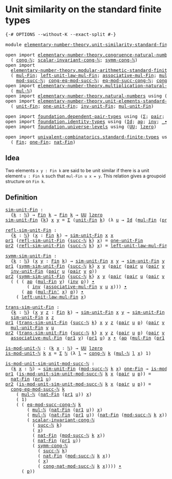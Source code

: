 # Unit similarity on the standard finite types

<pre class="Agda"><a id="57" class="Symbol">{-#</a> <a id="61" class="Keyword">OPTIONS</a> <a id="69" class="Pragma">--without-K</a> <a id="81" class="Pragma">--exact-split</a> <a id="95" class="Symbol">#-}</a>

<a id="100" class="Keyword">module</a> <a id="107" href="elementary-number-theory.unit-similarity-standard-finite-types.html" class="Module">elementary-number-theory.unit-similarity-standard-finite-types</a> <a id="170" class="Keyword">where</a>

<a id="177" class="Keyword">open</a> <a id="182" class="Keyword">import</a> <a id="189" href="elementary-number-theory.congruence-natural-numbers.html" class="Module">elementary-number-theory.congruence-natural-numbers</a> <a id="241" class="Keyword">using</a>
  <a id="249" class="Symbol">(</a> <a id="251" href="elementary-number-theory.congruence-natural-numbers.html#1668" class="Function">cong-ℕ</a><a id="257" class="Symbol">;</a> <a id="259" href="elementary-number-theory.congruence-natural-numbers.html#5390" class="Function">scalar-invariant-cong-ℕ</a><a id="282" class="Symbol">;</a> <a id="284" href="elementary-number-theory.congruence-natural-numbers.html#2920" class="Function">symm-cong-ℕ</a><a id="295" class="Symbol">)</a>
<a id="297" class="Keyword">open</a> <a id="302" class="Keyword">import</a>
  <a id="311" href="elementary-number-theory.modular-arithmetic-standard-finite-types.html" class="Module">elementary-number-theory.modular-arithmetic-standard-finite-types</a> <a id="377" class="Keyword">using</a>
  <a id="385" class="Symbol">(</a> <a id="387" href="elementary-number-theory.modular-arithmetic-standard-finite-types.html#12200" class="Function">mul-Fin</a><a id="394" class="Symbol">;</a> <a id="396" href="elementary-number-theory.modular-arithmetic-standard-finite-types.html#14244" class="Function">left-unit-law-mul-Fin</a><a id="417" class="Symbol">;</a> <a id="419" href="elementary-number-theory.modular-arithmetic-standard-finite-types.html#12796" class="Function">associative-mul-Fin</a><a id="438" class="Symbol">;</a> <a id="440" href="elementary-number-theory.modular-arithmetic-standard-finite-types.html#12315" class="Function">mul-Fin&#39;</a><a id="448" class="Symbol">;</a>
    <a id="454" href="elementary-number-theory.modular-arithmetic-standard-finite-types.html#2873" class="Function">mod-succ-ℕ</a><a id="464" class="Symbol">;</a> <a id="466" href="elementary-number-theory.modular-arithmetic-standard-finite-types.html#4126" class="Function">cong-eq-mod-succ-ℕ</a><a id="484" class="Symbol">;</a> <a id="486" href="elementary-number-theory.modular-arithmetic-standard-finite-types.html#4453" class="Function">eq-mod-succ-cong-ℕ</a><a id="504" class="Symbol">;</a> <a id="506" href="elementary-number-theory.modular-arithmetic-standard-finite-types.html#3580" class="Function">cong-nat-mod-succ-ℕ</a><a id="525" class="Symbol">)</a>
<a id="527" class="Keyword">open</a> <a id="532" class="Keyword">import</a> <a id="539" href="elementary-number-theory.multiplication-natural-numbers.html" class="Module">elementary-number-theory.multiplication-natural-numbers</a> <a id="595" class="Keyword">using</a>
  <a id="603" class="Symbol">(</a> <a id="605" href="elementary-number-theory.multiplication-natural-numbers.html#1176" class="Function">mul-ℕ</a><a id="610" class="Symbol">)</a>
<a id="612" class="Keyword">open</a> <a id="617" class="Keyword">import</a> <a id="624" href="elementary-number-theory.natural-numbers.html" class="Module">elementary-number-theory.natural-numbers</a> <a id="665" class="Keyword">using</a> <a id="671" class="Symbol">(</a><a id="672" href="elementary-number-theory.natural-numbers.html#1444" class="Datatype">ℕ</a><a id="673" class="Symbol">;</a> <a id="675" href="elementary-number-theory.natural-numbers.html#1465" class="InductiveConstructor">zero-ℕ</a><a id="681" class="Symbol">;</a> <a id="683" href="elementary-number-theory.natural-numbers.html#1478" class="InductiveConstructor">succ-ℕ</a><a id="689" class="Symbol">)</a>
<a id="691" class="Keyword">open</a> <a id="696" class="Keyword">import</a> <a id="703" href="elementary-number-theory.unit-elements-standard-finite-types.html" class="Module">elementary-number-theory.unit-elements-standard-finite-types</a> <a id="764" class="Keyword">using</a>
  <a id="772" class="Symbol">(</a> <a id="774" href="elementary-number-theory.unit-elements-standard-finite-types.html#1378" class="Function">unit-Fin</a><a id="782" class="Symbol">;</a> <a id="784" href="elementary-number-theory.unit-elements-standard-finite-types.html#1582" class="Function">one-unit-Fin</a><a id="796" class="Symbol">;</a> <a id="798" href="elementary-number-theory.unit-elements-standard-finite-types.html#3122" class="Function">inv-unit-Fin</a><a id="810" class="Symbol">;</a> <a id="812" href="elementary-number-theory.unit-elements-standard-finite-types.html#2899" class="Function">mul-unit-Fin</a><a id="824" class="Symbol">)</a>

<a id="827" class="Keyword">open</a> <a id="832" class="Keyword">import</a> <a id="839" href="foundation.dependent-pair-types.html" class="Module">foundation.dependent-pair-types</a> <a id="871" class="Keyword">using</a> <a id="877" class="Symbol">(</a><a id="878" href="foundation-core.dependent-pair-types.html#502" class="Record">Σ</a><a id="879" class="Symbol">;</a> <a id="881" href="foundation-core.dependent-pair-types.html#575" class="InductiveConstructor">pair</a><a id="885" class="Symbol">;</a> <a id="887" href="foundation-core.dependent-pair-types.html#592" class="Field">pr1</a><a id="890" class="Symbol">;</a> <a id="892" href="foundation-core.dependent-pair-types.html#604" class="Field">pr2</a><a id="895" class="Symbol">)</a>
<a id="897" class="Keyword">open</a> <a id="902" class="Keyword">import</a> <a id="909" href="foundation.identity-types.html" class="Module">foundation.identity-types</a> <a id="935" class="Keyword">using</a> <a id="941" class="Symbol">(</a><a id="942" href="foundation-core.identity-types.html#641" class="Datatype">Id</a><a id="944" class="Symbol">;</a> <a id="946" href="foundation-core.identity-types.html#2853" class="Function">ap</a><a id="948" class="Symbol">;</a> <a id="950" href="foundation-core.identity-types.html#1552" class="Function">inv</a><a id="953" class="Symbol">;</a> <a id="955" href="foundation-core.identity-types.html#1239" class="Function Operator">_∙_</a><a id="958" class="Symbol">)</a>
<a id="960" class="Keyword">open</a> <a id="965" class="Keyword">import</a> <a id="972" href="foundation.universe-levels.html" class="Module">foundation.universe-levels</a> <a id="999" class="Keyword">using</a> <a id="1005" class="Symbol">(</a><a id="1006" href="foundation-core.universe-levels.html#222" class="Primitive">UU</a><a id="1008" class="Symbol">;</a> <a id="1010" href="Agda.Primitive.html#764" class="Primitive">lzero</a><a id="1015" class="Symbol">)</a>

<a id="1018" class="Keyword">open</a> <a id="1023" class="Keyword">import</a> <a id="1030" href="univalent-combinatorics.standard-finite-types.html" class="Module">univalent-combinatorics.standard-finite-types</a> <a id="1076" class="Keyword">using</a>
  <a id="1084" class="Symbol">(</a> <a id="1086" href="univalent-combinatorics.standard-finite-types.html#2085" class="Function">Fin</a><a id="1089" class="Symbol">;</a> <a id="1091" href="univalent-combinatorics.standard-finite-types.html#8254" class="Function">one-Fin</a><a id="1098" class="Symbol">;</a> <a id="1100" href="univalent-combinatorics.standard-finite-types.html#5606" class="Function">nat-Fin</a><a id="1107" class="Symbol">)</a>
</pre>
## Idea

Two elements `x y : Fin k` are said to be unit similar if there is a unit element `u : Fin k` such that `mul-Fin u x = y`. This relation gives a groupoid structure on `Fin k`.

## Definition

<pre class="Agda"><a id="sim-unit-Fin"></a><a id="1323" href="elementary-number-theory.unit-similarity-standard-finite-types.html#1323" class="Function">sim-unit-Fin</a> <a id="1336" class="Symbol">:</a>
  <a id="1340" class="Symbol">{</a><a id="1341" href="elementary-number-theory.unit-similarity-standard-finite-types.html#1341" class="Bound">k</a> <a id="1343" class="Symbol">:</a> <a id="1345" href="elementary-number-theory.natural-numbers.html#1444" class="Datatype">ℕ</a><a id="1346" class="Symbol">}</a> <a id="1348" class="Symbol">→</a> <a id="1350" href="univalent-combinatorics.standard-finite-types.html#2085" class="Function">Fin</a> <a id="1354" href="elementary-number-theory.unit-similarity-standard-finite-types.html#1341" class="Bound">k</a> <a id="1356" class="Symbol">→</a> <a id="1358" href="univalent-combinatorics.standard-finite-types.html#2085" class="Function">Fin</a> <a id="1362" href="elementary-number-theory.unit-similarity-standard-finite-types.html#1341" class="Bound">k</a> <a id="1364" class="Symbol">→</a> <a id="1366" href="foundation-core.universe-levels.html#222" class="Primitive">UU</a> <a id="1369" href="Agda.Primitive.html#764" class="Primitive">lzero</a>
<a id="1375" href="elementary-number-theory.unit-similarity-standard-finite-types.html#1323" class="Function">sim-unit-Fin</a> <a id="1388" class="Symbol">{</a><a id="1389" href="elementary-number-theory.unit-similarity-standard-finite-types.html#1389" class="Bound">k</a><a id="1390" class="Symbol">}</a> <a id="1392" href="elementary-number-theory.unit-similarity-standard-finite-types.html#1392" class="Bound">x</a> <a id="1394" href="elementary-number-theory.unit-similarity-standard-finite-types.html#1394" class="Bound">y</a> <a id="1396" class="Symbol">=</a> <a id="1398" href="foundation-core.dependent-pair-types.html#502" class="Record">Σ</a> <a id="1400" class="Symbol">(</a><a id="1401" href="elementary-number-theory.unit-elements-standard-finite-types.html#1378" class="Function">unit-Fin</a> <a id="1410" href="elementary-number-theory.unit-similarity-standard-finite-types.html#1389" class="Bound">k</a><a id="1411" class="Symbol">)</a> <a id="1413" class="Symbol">(λ</a> <a id="1416" href="elementary-number-theory.unit-similarity-standard-finite-types.html#1416" class="Bound">u</a> <a id="1418" class="Symbol">→</a> <a id="1420" href="foundation-core.identity-types.html#641" class="Datatype">Id</a> <a id="1423" class="Symbol">(</a><a id="1424" href="elementary-number-theory.modular-arithmetic-standard-finite-types.html#12200" class="Function">mul-Fin</a> <a id="1432" class="Symbol">(</a><a id="1433" href="foundation-core.dependent-pair-types.html#592" class="Field">pr1</a> <a id="1437" href="elementary-number-theory.unit-similarity-standard-finite-types.html#1416" class="Bound">u</a><a id="1438" class="Symbol">)</a> <a id="1440" href="elementary-number-theory.unit-similarity-standard-finite-types.html#1392" class="Bound">x</a><a id="1441" class="Symbol">)</a> <a id="1443" href="elementary-number-theory.unit-similarity-standard-finite-types.html#1394" class="Bound">y</a><a id="1444" class="Symbol">)</a>

<a id="refl-sim-unit-Fin"></a><a id="1447" href="elementary-number-theory.unit-similarity-standard-finite-types.html#1447" class="Function">refl-sim-unit-Fin</a> <a id="1465" class="Symbol">:</a>
  <a id="1469" class="Symbol">{</a><a id="1470" href="elementary-number-theory.unit-similarity-standard-finite-types.html#1470" class="Bound">k</a> <a id="1472" class="Symbol">:</a> <a id="1474" href="elementary-number-theory.natural-numbers.html#1444" class="Datatype">ℕ</a><a id="1475" class="Symbol">}</a> <a id="1477" class="Symbol">(</a><a id="1478" href="elementary-number-theory.unit-similarity-standard-finite-types.html#1478" class="Bound">x</a> <a id="1480" class="Symbol">:</a> <a id="1482" href="univalent-combinatorics.standard-finite-types.html#2085" class="Function">Fin</a> <a id="1486" href="elementary-number-theory.unit-similarity-standard-finite-types.html#1470" class="Bound">k</a><a id="1487" class="Symbol">)</a> <a id="1489" class="Symbol">→</a> <a id="1491" href="elementary-number-theory.unit-similarity-standard-finite-types.html#1323" class="Function">sim-unit-Fin</a> <a id="1504" href="elementary-number-theory.unit-similarity-standard-finite-types.html#1478" class="Bound">x</a> <a id="1506" href="elementary-number-theory.unit-similarity-standard-finite-types.html#1478" class="Bound">x</a>
<a id="1508" href="foundation-core.dependent-pair-types.html#592" class="Field">pr1</a> <a id="1512" class="Symbol">(</a><a id="1513" href="elementary-number-theory.unit-similarity-standard-finite-types.html#1447" class="Function">refl-sim-unit-Fin</a> <a id="1531" class="Symbol">{</a><a id="1532" href="elementary-number-theory.natural-numbers.html#1478" class="InductiveConstructor">succ-ℕ</a> <a id="1539" href="elementary-number-theory.unit-similarity-standard-finite-types.html#1539" class="Bound">k</a><a id="1540" class="Symbol">}</a> <a id="1542" href="elementary-number-theory.unit-similarity-standard-finite-types.html#1542" class="Bound">x</a><a id="1543" class="Symbol">)</a> <a id="1545" class="Symbol">=</a> <a id="1547" href="elementary-number-theory.unit-elements-standard-finite-types.html#1582" class="Function">one-unit-Fin</a>
<a id="1560" href="foundation-core.dependent-pair-types.html#604" class="Field">pr2</a> <a id="1564" class="Symbol">(</a><a id="1565" href="elementary-number-theory.unit-similarity-standard-finite-types.html#1447" class="Function">refl-sim-unit-Fin</a> <a id="1583" class="Symbol">{</a><a id="1584" href="elementary-number-theory.natural-numbers.html#1478" class="InductiveConstructor">succ-ℕ</a> <a id="1591" href="elementary-number-theory.unit-similarity-standard-finite-types.html#1591" class="Bound">k</a><a id="1592" class="Symbol">}</a> <a id="1594" href="elementary-number-theory.unit-similarity-standard-finite-types.html#1594" class="Bound">x</a><a id="1595" class="Symbol">)</a> <a id="1597" class="Symbol">=</a> <a id="1599" href="elementary-number-theory.modular-arithmetic-standard-finite-types.html#14244" class="Function">left-unit-law-mul-Fin</a> <a id="1621" href="elementary-number-theory.unit-similarity-standard-finite-types.html#1594" class="Bound">x</a>

<a id="symm-sim-unit-Fin"></a><a id="1624" href="elementary-number-theory.unit-similarity-standard-finite-types.html#1624" class="Function">symm-sim-unit-Fin</a> <a id="1642" class="Symbol">:</a>
  <a id="1646" class="Symbol">{</a><a id="1647" href="elementary-number-theory.unit-similarity-standard-finite-types.html#1647" class="Bound">k</a> <a id="1649" class="Symbol">:</a> <a id="1651" href="elementary-number-theory.natural-numbers.html#1444" class="Datatype">ℕ</a><a id="1652" class="Symbol">}</a> <a id="1654" class="Symbol">(</a><a id="1655" href="elementary-number-theory.unit-similarity-standard-finite-types.html#1655" class="Bound">x</a> <a id="1657" href="elementary-number-theory.unit-similarity-standard-finite-types.html#1657" class="Bound">y</a> <a id="1659" class="Symbol">:</a> <a id="1661" href="univalent-combinatorics.standard-finite-types.html#2085" class="Function">Fin</a> <a id="1665" href="elementary-number-theory.unit-similarity-standard-finite-types.html#1647" class="Bound">k</a><a id="1666" class="Symbol">)</a> <a id="1668" class="Symbol">→</a> <a id="1670" href="elementary-number-theory.unit-similarity-standard-finite-types.html#1323" class="Function">sim-unit-Fin</a> <a id="1683" href="elementary-number-theory.unit-similarity-standard-finite-types.html#1655" class="Bound">x</a> <a id="1685" href="elementary-number-theory.unit-similarity-standard-finite-types.html#1657" class="Bound">y</a> <a id="1687" class="Symbol">→</a> <a id="1689" href="elementary-number-theory.unit-similarity-standard-finite-types.html#1323" class="Function">sim-unit-Fin</a> <a id="1702" href="elementary-number-theory.unit-similarity-standard-finite-types.html#1657" class="Bound">y</a> <a id="1704" href="elementary-number-theory.unit-similarity-standard-finite-types.html#1655" class="Bound">x</a>
<a id="1706" href="foundation-core.dependent-pair-types.html#592" class="Field">pr1</a> <a id="1710" class="Symbol">(</a><a id="1711" href="elementary-number-theory.unit-similarity-standard-finite-types.html#1624" class="Function">symm-sim-unit-Fin</a> <a id="1729" class="Symbol">{</a><a id="1730" href="elementary-number-theory.natural-numbers.html#1478" class="InductiveConstructor">succ-ℕ</a> <a id="1737" href="elementary-number-theory.unit-similarity-standard-finite-types.html#1737" class="Bound">k</a><a id="1738" class="Symbol">}</a> <a id="1740" href="elementary-number-theory.unit-similarity-standard-finite-types.html#1740" class="Bound">x</a> <a id="1742" href="elementary-number-theory.unit-similarity-standard-finite-types.html#1742" class="Bound">y</a> <a id="1744" class="Symbol">(</a><a id="1745" href="foundation-core.dependent-pair-types.html#575" class="InductiveConstructor">pair</a> <a id="1750" class="Symbol">(</a><a id="1751" href="foundation-core.dependent-pair-types.html#575" class="InductiveConstructor">pair</a> <a id="1756" href="elementary-number-theory.unit-similarity-standard-finite-types.html#1756" class="Bound">u</a> <a id="1758" class="Symbol">(</a><a id="1759" href="foundation-core.dependent-pair-types.html#575" class="InductiveConstructor">pair</a> <a id="1764" href="elementary-number-theory.unit-similarity-standard-finite-types.html#1764" class="Bound">v</a> <a id="1766" href="elementary-number-theory.unit-similarity-standard-finite-types.html#1766" class="Bound">q</a><a id="1767" class="Symbol">))</a> <a id="1770" href="elementary-number-theory.unit-similarity-standard-finite-types.html#1770" class="Bound">p</a><a id="1771" class="Symbol">))</a> <a id="1774" class="Symbol">=</a>
  <a id="1778" href="elementary-number-theory.unit-elements-standard-finite-types.html#3122" class="Function">inv-unit-Fin</a> <a id="1791" class="Symbol">(</a><a id="1792" href="foundation-core.dependent-pair-types.html#575" class="InductiveConstructor">pair</a> <a id="1797" href="elementary-number-theory.unit-similarity-standard-finite-types.html#1756" class="Bound">u</a> <a id="1799" class="Symbol">(</a><a id="1800" href="foundation-core.dependent-pair-types.html#575" class="InductiveConstructor">pair</a> <a id="1805" href="elementary-number-theory.unit-similarity-standard-finite-types.html#1764" class="Bound">v</a> <a id="1807" href="elementary-number-theory.unit-similarity-standard-finite-types.html#1766" class="Bound">q</a><a id="1808" class="Symbol">))</a>
<a id="1811" href="foundation-core.dependent-pair-types.html#604" class="Field">pr2</a> <a id="1815" class="Symbol">(</a><a id="1816" href="elementary-number-theory.unit-similarity-standard-finite-types.html#1624" class="Function">symm-sim-unit-Fin</a> <a id="1834" class="Symbol">{</a><a id="1835" href="elementary-number-theory.natural-numbers.html#1478" class="InductiveConstructor">succ-ℕ</a> <a id="1842" href="elementary-number-theory.unit-similarity-standard-finite-types.html#1842" class="Bound">k</a><a id="1843" class="Symbol">}</a> <a id="1845" href="elementary-number-theory.unit-similarity-standard-finite-types.html#1845" class="Bound">x</a> <a id="1847" href="elementary-number-theory.unit-similarity-standard-finite-types.html#1847" class="Bound">y</a> <a id="1849" class="Symbol">(</a><a id="1850" href="foundation-core.dependent-pair-types.html#575" class="InductiveConstructor">pair</a> <a id="1855" class="Symbol">(</a><a id="1856" href="foundation-core.dependent-pair-types.html#575" class="InductiveConstructor">pair</a> <a id="1861" href="elementary-number-theory.unit-similarity-standard-finite-types.html#1861" class="Bound">u</a> <a id="1863" class="Symbol">(</a><a id="1864" href="foundation-core.dependent-pair-types.html#575" class="InductiveConstructor">pair</a> <a id="1869" href="elementary-number-theory.unit-similarity-standard-finite-types.html#1869" class="Bound">v</a> <a id="1871" href="elementary-number-theory.unit-similarity-standard-finite-types.html#1871" class="Bound">q</a><a id="1872" class="Symbol">))</a> <a id="1875" href="elementary-number-theory.unit-similarity-standard-finite-types.html#1875" class="Bound">p</a><a id="1876" class="Symbol">))</a> <a id="1879" class="Symbol">=</a>
  <a id="1883" class="Symbol">(</a> <a id="1885" class="Symbol">(</a> <a id="1887" class="Symbol">(</a> <a id="1889" href="foundation-core.identity-types.html#2853" class="Function">ap</a> <a id="1892" class="Symbol">(</a><a id="1893" href="elementary-number-theory.modular-arithmetic-standard-finite-types.html#12200" class="Function">mul-Fin</a> <a id="1901" href="elementary-number-theory.unit-similarity-standard-finite-types.html#1869" class="Bound">v</a><a id="1902" class="Symbol">)</a> <a id="1904" class="Symbol">(</a><a id="1905" href="foundation-core.identity-types.html#1552" class="Function">inv</a> <a id="1909" href="elementary-number-theory.unit-similarity-standard-finite-types.html#1875" class="Bound">p</a><a id="1910" class="Symbol">))</a> <a id="1913" href="foundation-core.identity-types.html#1239" class="Function Operator">∙</a>
        <a id="1923" class="Symbol">(</a> <a id="1925" href="foundation-core.identity-types.html#1552" class="Function">inv</a> <a id="1929" class="Symbol">(</a><a id="1930" href="elementary-number-theory.modular-arithmetic-standard-finite-types.html#12796" class="Function">associative-mul-Fin</a> <a id="1950" href="elementary-number-theory.unit-similarity-standard-finite-types.html#1869" class="Bound">v</a> <a id="1952" href="elementary-number-theory.unit-similarity-standard-finite-types.html#1861" class="Bound">u</a> <a id="1954" href="elementary-number-theory.unit-similarity-standard-finite-types.html#1845" class="Bound">x</a><a id="1955" class="Symbol">)))</a> <a id="1959" href="foundation-core.identity-types.html#1239" class="Function Operator">∙</a>
      <a id="1967" class="Symbol">(</a> <a id="1969" href="foundation-core.identity-types.html#2853" class="Function">ap</a> <a id="1972" class="Symbol">(</a><a id="1973" href="elementary-number-theory.modular-arithmetic-standard-finite-types.html#12315" class="Function">mul-Fin&#39;</a> <a id="1982" href="elementary-number-theory.unit-similarity-standard-finite-types.html#1845" class="Bound">x</a><a id="1983" class="Symbol">)</a> <a id="1985" href="elementary-number-theory.unit-similarity-standard-finite-types.html#1871" class="Bound">q</a><a id="1986" class="Symbol">))</a> <a id="1989" href="foundation-core.identity-types.html#1239" class="Function Operator">∙</a>
    <a id="1995" class="Symbol">(</a> <a id="1997" href="elementary-number-theory.modular-arithmetic-standard-finite-types.html#14244" class="Function">left-unit-law-mul-Fin</a> <a id="2019" href="elementary-number-theory.unit-similarity-standard-finite-types.html#1845" class="Bound">x</a><a id="2020" class="Symbol">)</a>

<a id="trans-sim-unit-Fin"></a><a id="2023" href="elementary-number-theory.unit-similarity-standard-finite-types.html#2023" class="Function">trans-sim-unit-Fin</a> <a id="2042" class="Symbol">:</a>
  <a id="2046" class="Symbol">{</a><a id="2047" href="elementary-number-theory.unit-similarity-standard-finite-types.html#2047" class="Bound">k</a> <a id="2049" class="Symbol">:</a> <a id="2051" href="elementary-number-theory.natural-numbers.html#1444" class="Datatype">ℕ</a><a id="2052" class="Symbol">}</a> <a id="2054" class="Symbol">(</a><a id="2055" href="elementary-number-theory.unit-similarity-standard-finite-types.html#2055" class="Bound">x</a> <a id="2057" href="elementary-number-theory.unit-similarity-standard-finite-types.html#2057" class="Bound">y</a> <a id="2059" href="elementary-number-theory.unit-similarity-standard-finite-types.html#2059" class="Bound">z</a> <a id="2061" class="Symbol">:</a> <a id="2063" href="univalent-combinatorics.standard-finite-types.html#2085" class="Function">Fin</a> <a id="2067" href="elementary-number-theory.unit-similarity-standard-finite-types.html#2047" class="Bound">k</a><a id="2068" class="Symbol">)</a> <a id="2070" class="Symbol">→</a> <a id="2072" href="elementary-number-theory.unit-similarity-standard-finite-types.html#1323" class="Function">sim-unit-Fin</a> <a id="2085" href="elementary-number-theory.unit-similarity-standard-finite-types.html#2055" class="Bound">x</a> <a id="2087" href="elementary-number-theory.unit-similarity-standard-finite-types.html#2057" class="Bound">y</a> <a id="2089" class="Symbol">→</a> <a id="2091" href="elementary-number-theory.unit-similarity-standard-finite-types.html#1323" class="Function">sim-unit-Fin</a> <a id="2104" href="elementary-number-theory.unit-similarity-standard-finite-types.html#2057" class="Bound">y</a> <a id="2106" href="elementary-number-theory.unit-similarity-standard-finite-types.html#2059" class="Bound">z</a> <a id="2108" class="Symbol">→</a>
  <a id="2112" href="elementary-number-theory.unit-similarity-standard-finite-types.html#1323" class="Function">sim-unit-Fin</a> <a id="2125" href="elementary-number-theory.unit-similarity-standard-finite-types.html#2055" class="Bound">x</a> <a id="2127" href="elementary-number-theory.unit-similarity-standard-finite-types.html#2059" class="Bound">z</a>
<a id="2129" href="foundation-core.dependent-pair-types.html#592" class="Field">pr1</a> <a id="2133" class="Symbol">(</a><a id="2134" href="elementary-number-theory.unit-similarity-standard-finite-types.html#2023" class="Function">trans-sim-unit-Fin</a> <a id="2153" class="Symbol">{</a><a id="2154" href="elementary-number-theory.natural-numbers.html#1478" class="InductiveConstructor">succ-ℕ</a> <a id="2161" href="elementary-number-theory.unit-similarity-standard-finite-types.html#2161" class="Bound">k</a><a id="2162" class="Symbol">}</a> <a id="2164" href="elementary-number-theory.unit-similarity-standard-finite-types.html#2164" class="Bound">x</a> <a id="2166" href="elementary-number-theory.unit-similarity-standard-finite-types.html#2166" class="Bound">y</a> <a id="2168" href="elementary-number-theory.unit-similarity-standard-finite-types.html#2168" class="Bound">z</a> <a id="2170" class="Symbol">(</a><a id="2171" href="foundation-core.dependent-pair-types.html#575" class="InductiveConstructor">pair</a> <a id="2176" href="elementary-number-theory.unit-similarity-standard-finite-types.html#2176" class="Bound">u</a> <a id="2178" href="elementary-number-theory.unit-similarity-standard-finite-types.html#2178" class="Bound">p</a><a id="2179" class="Symbol">)</a> <a id="2181" class="Symbol">(</a><a id="2182" href="foundation-core.dependent-pair-types.html#575" class="InductiveConstructor">pair</a> <a id="2187" href="elementary-number-theory.unit-similarity-standard-finite-types.html#2187" class="Bound">v</a> <a id="2189" href="elementary-number-theory.unit-similarity-standard-finite-types.html#2189" class="Bound">q</a><a id="2190" class="Symbol">))</a> <a id="2193" class="Symbol">=</a>
  <a id="2197" href="elementary-number-theory.unit-elements-standard-finite-types.html#2899" class="Function">mul-unit-Fin</a> <a id="2210" href="elementary-number-theory.unit-similarity-standard-finite-types.html#2187" class="Bound">v</a> <a id="2212" href="elementary-number-theory.unit-similarity-standard-finite-types.html#2176" class="Bound">u</a>
<a id="2214" href="foundation-core.dependent-pair-types.html#604" class="Field">pr2</a> <a id="2218" class="Symbol">(</a><a id="2219" href="elementary-number-theory.unit-similarity-standard-finite-types.html#2023" class="Function">trans-sim-unit-Fin</a> <a id="2238" class="Symbol">{</a><a id="2239" href="elementary-number-theory.natural-numbers.html#1478" class="InductiveConstructor">succ-ℕ</a> <a id="2246" href="elementary-number-theory.unit-similarity-standard-finite-types.html#2246" class="Bound">k</a><a id="2247" class="Symbol">}</a> <a id="2249" href="elementary-number-theory.unit-similarity-standard-finite-types.html#2249" class="Bound">x</a> <a id="2251" href="elementary-number-theory.unit-similarity-standard-finite-types.html#2251" class="Bound">y</a> <a id="2253" href="elementary-number-theory.unit-similarity-standard-finite-types.html#2253" class="Bound">z</a> <a id="2255" class="Symbol">(</a><a id="2256" href="foundation-core.dependent-pair-types.html#575" class="InductiveConstructor">pair</a> <a id="2261" href="elementary-number-theory.unit-similarity-standard-finite-types.html#2261" class="Bound">u</a> <a id="2263" href="elementary-number-theory.unit-similarity-standard-finite-types.html#2263" class="Bound">p</a><a id="2264" class="Symbol">)</a> <a id="2266" class="Symbol">(</a><a id="2267" href="foundation-core.dependent-pair-types.html#575" class="InductiveConstructor">pair</a> <a id="2272" href="elementary-number-theory.unit-similarity-standard-finite-types.html#2272" class="Bound">v</a> <a id="2274" href="elementary-number-theory.unit-similarity-standard-finite-types.html#2274" class="Bound">q</a><a id="2275" class="Symbol">))</a> <a id="2278" class="Symbol">=</a>
  <a id="2282" href="elementary-number-theory.modular-arithmetic-standard-finite-types.html#12796" class="Function">associative-mul-Fin</a> <a id="2302" class="Symbol">(</a><a id="2303" href="foundation-core.dependent-pair-types.html#592" class="Field">pr1</a> <a id="2307" href="elementary-number-theory.unit-similarity-standard-finite-types.html#2272" class="Bound">v</a><a id="2308" class="Symbol">)</a> <a id="2310" class="Symbol">(</a><a id="2311" href="foundation-core.dependent-pair-types.html#592" class="Field">pr1</a> <a id="2315" href="elementary-number-theory.unit-similarity-standard-finite-types.html#2261" class="Bound">u</a><a id="2316" class="Symbol">)</a> <a id="2318" href="elementary-number-theory.unit-similarity-standard-finite-types.html#2249" class="Bound">x</a> <a id="2320" href="foundation-core.identity-types.html#1239" class="Function Operator">∙</a> <a id="2322" class="Symbol">(</a><a id="2323" href="foundation-core.identity-types.html#2853" class="Function">ap</a> <a id="2326" class="Symbol">(</a><a id="2327" href="elementary-number-theory.modular-arithmetic-standard-finite-types.html#12200" class="Function">mul-Fin</a> <a id="2335" class="Symbol">(</a><a id="2336" href="foundation-core.dependent-pair-types.html#592" class="Field">pr1</a> <a id="2340" href="elementary-number-theory.unit-similarity-standard-finite-types.html#2272" class="Bound">v</a><a id="2341" class="Symbol">))</a> <a id="2344" href="elementary-number-theory.unit-similarity-standard-finite-types.html#2263" class="Bound">p</a> <a id="2346" href="foundation-core.identity-types.html#1239" class="Function Operator">∙</a> <a id="2348" href="elementary-number-theory.unit-similarity-standard-finite-types.html#2274" class="Bound">q</a><a id="2349" class="Symbol">)</a>

<a id="is-mod-unit-ℕ"></a><a id="2352" href="elementary-number-theory.unit-similarity-standard-finite-types.html#2352" class="Function">is-mod-unit-ℕ</a> <a id="2366" class="Symbol">:</a> <a id="2368" class="Symbol">(</a><a id="2369" href="elementary-number-theory.unit-similarity-standard-finite-types.html#2369" class="Bound">k</a> <a id="2371" href="elementary-number-theory.unit-similarity-standard-finite-types.html#2371" class="Bound">x</a> <a id="2373" class="Symbol">:</a> <a id="2375" href="elementary-number-theory.natural-numbers.html#1444" class="Datatype">ℕ</a><a id="2376" class="Symbol">)</a> <a id="2378" class="Symbol">→</a> <a id="2380" href="foundation-core.universe-levels.html#222" class="Primitive">UU</a> <a id="2383" href="Agda.Primitive.html#764" class="Primitive">lzero</a>
<a id="2389" href="elementary-number-theory.unit-similarity-standard-finite-types.html#2352" class="Function">is-mod-unit-ℕ</a> <a id="2403" href="elementary-number-theory.unit-similarity-standard-finite-types.html#2403" class="Bound">k</a> <a id="2405" href="elementary-number-theory.unit-similarity-standard-finite-types.html#2405" class="Bound">x</a> <a id="2407" class="Symbol">=</a> <a id="2409" href="foundation-core.dependent-pair-types.html#502" class="Record">Σ</a> <a id="2411" href="elementary-number-theory.natural-numbers.html#1444" class="Datatype">ℕ</a> <a id="2413" class="Symbol">(λ</a> <a id="2416" href="elementary-number-theory.unit-similarity-standard-finite-types.html#2416" class="Bound">l</a> <a id="2418" class="Symbol">→</a> <a id="2420" href="elementary-number-theory.congruence-natural-numbers.html#1668" class="Function">cong-ℕ</a> <a id="2427" href="elementary-number-theory.unit-similarity-standard-finite-types.html#2403" class="Bound">k</a> <a id="2429" class="Symbol">(</a><a id="2430" href="elementary-number-theory.multiplication-natural-numbers.html#1176" class="Function">mul-ℕ</a> <a id="2436" href="elementary-number-theory.unit-similarity-standard-finite-types.html#2416" class="Bound">l</a> <a id="2438" href="elementary-number-theory.unit-similarity-standard-finite-types.html#2405" class="Bound">x</a><a id="2439" class="Symbol">)</a> <a id="2441" class="Number">1</a><a id="2442" class="Symbol">)</a>

<a id="is-mod-unit-sim-unit-mod-succ-ℕ"></a><a id="2445" href="elementary-number-theory.unit-similarity-standard-finite-types.html#2445" class="Function">is-mod-unit-sim-unit-mod-succ-ℕ</a> <a id="2477" class="Symbol">:</a>
  <a id="2481" class="Symbol">(</a><a id="2482" href="elementary-number-theory.unit-similarity-standard-finite-types.html#2482" class="Bound">k</a> <a id="2484" href="elementary-number-theory.unit-similarity-standard-finite-types.html#2484" class="Bound">x</a> <a id="2486" class="Symbol">:</a> <a id="2488" href="elementary-number-theory.natural-numbers.html#1444" class="Datatype">ℕ</a><a id="2489" class="Symbol">)</a> <a id="2491" class="Symbol">→</a> <a id="2493" href="elementary-number-theory.unit-similarity-standard-finite-types.html#1323" class="Function">sim-unit-Fin</a> <a id="2506" class="Symbol">(</a><a id="2507" href="elementary-number-theory.modular-arithmetic-standard-finite-types.html#2873" class="Function">mod-succ-ℕ</a> <a id="2518" href="elementary-number-theory.unit-similarity-standard-finite-types.html#2482" class="Bound">k</a> <a id="2520" href="elementary-number-theory.unit-similarity-standard-finite-types.html#2484" class="Bound">x</a><a id="2521" class="Symbol">)</a> <a id="2523" href="univalent-combinatorics.standard-finite-types.html#8254" class="Function">one-Fin</a> <a id="2531" class="Symbol">→</a> <a id="2533" href="elementary-number-theory.unit-similarity-standard-finite-types.html#2352" class="Function">is-mod-unit-ℕ</a> <a id="2547" class="Symbol">(</a><a id="2548" href="elementary-number-theory.natural-numbers.html#1478" class="InductiveConstructor">succ-ℕ</a> <a id="2555" href="elementary-number-theory.unit-similarity-standard-finite-types.html#2482" class="Bound">k</a><a id="2556" class="Symbol">)</a> <a id="2558" href="elementary-number-theory.unit-similarity-standard-finite-types.html#2484" class="Bound">x</a>
<a id="2560" href="foundation-core.dependent-pair-types.html#592" class="Field">pr1</a> <a id="2564" class="Symbol">(</a><a id="2565" href="elementary-number-theory.unit-similarity-standard-finite-types.html#2445" class="Function">is-mod-unit-sim-unit-mod-succ-ℕ</a> <a id="2597" href="elementary-number-theory.unit-similarity-standard-finite-types.html#2597" class="Bound">k</a> <a id="2599" href="elementary-number-theory.unit-similarity-standard-finite-types.html#2599" class="Bound">x</a> <a id="2601" class="Symbol">(</a><a id="2602" href="foundation-core.dependent-pair-types.html#575" class="InductiveConstructor">pair</a> <a id="2607" href="elementary-number-theory.unit-similarity-standard-finite-types.html#2607" class="Bound">u</a> <a id="2609" href="elementary-number-theory.unit-similarity-standard-finite-types.html#2609" class="Bound">p</a><a id="2610" class="Symbol">))</a> <a id="2613" class="Symbol">=</a>
  <a id="2617" href="univalent-combinatorics.standard-finite-types.html#5606" class="Function">nat-Fin</a> <a id="2625" class="Symbol">(</a><a id="2626" href="foundation-core.dependent-pair-types.html#592" class="Field">pr1</a> <a id="2630" href="elementary-number-theory.unit-similarity-standard-finite-types.html#2607" class="Bound">u</a><a id="2631" class="Symbol">)</a>
<a id="2633" href="foundation-core.dependent-pair-types.html#604" class="Field">pr2</a> <a id="2637" class="Symbol">(</a><a id="2638" href="elementary-number-theory.unit-similarity-standard-finite-types.html#2445" class="Function">is-mod-unit-sim-unit-mod-succ-ℕ</a> <a id="2670" href="elementary-number-theory.unit-similarity-standard-finite-types.html#2670" class="Bound">k</a> <a id="2672" href="elementary-number-theory.unit-similarity-standard-finite-types.html#2672" class="Bound">x</a> <a id="2674" class="Symbol">(</a><a id="2675" href="foundation-core.dependent-pair-types.html#575" class="InductiveConstructor">pair</a> <a id="2680" href="elementary-number-theory.unit-similarity-standard-finite-types.html#2680" class="Bound">u</a> <a id="2682" href="elementary-number-theory.unit-similarity-standard-finite-types.html#2682" class="Bound">p</a><a id="2683" class="Symbol">))</a> <a id="2686" class="Symbol">=</a>
  <a id="2690" href="elementary-number-theory.modular-arithmetic-standard-finite-types.html#4126" class="Function">cong-eq-mod-succ-ℕ</a> <a id="2709" href="elementary-number-theory.unit-similarity-standard-finite-types.html#2670" class="Bound">k</a>
    <a id="2715" class="Symbol">(</a> <a id="2717" href="elementary-number-theory.multiplication-natural-numbers.html#1176" class="Function">mul-ℕ</a> <a id="2723" class="Symbol">(</a><a id="2724" href="univalent-combinatorics.standard-finite-types.html#5606" class="Function">nat-Fin</a> <a id="2732" class="Symbol">(</a><a id="2733" href="foundation-core.dependent-pair-types.html#592" class="Field">pr1</a> <a id="2737" href="elementary-number-theory.unit-similarity-standard-finite-types.html#2680" class="Bound">u</a><a id="2738" class="Symbol">))</a> <a id="2741" href="elementary-number-theory.unit-similarity-standard-finite-types.html#2672" class="Bound">x</a><a id="2742" class="Symbol">)</a>
    <a id="2748" class="Symbol">(</a> <a id="2750" class="Number">1</a><a id="2751" class="Symbol">)</a>
    <a id="2757" class="Symbol">(</a> <a id="2759" class="Symbol">(</a> <a id="2761" href="elementary-number-theory.modular-arithmetic-standard-finite-types.html#4453" class="Function">eq-mod-succ-cong-ℕ</a> <a id="2780" href="elementary-number-theory.unit-similarity-standard-finite-types.html#2670" class="Bound">k</a>
        <a id="2790" class="Symbol">(</a> <a id="2792" href="elementary-number-theory.multiplication-natural-numbers.html#1176" class="Function">mul-ℕ</a> <a id="2798" class="Symbol">(</a><a id="2799" href="univalent-combinatorics.standard-finite-types.html#5606" class="Function">nat-Fin</a> <a id="2807" class="Symbol">(</a><a id="2808" href="foundation-core.dependent-pair-types.html#592" class="Field">pr1</a> <a id="2812" href="elementary-number-theory.unit-similarity-standard-finite-types.html#2680" class="Bound">u</a><a id="2813" class="Symbol">))</a> <a id="2816" href="elementary-number-theory.unit-similarity-standard-finite-types.html#2672" class="Bound">x</a><a id="2817" class="Symbol">)</a>
        <a id="2827" class="Symbol">(</a> <a id="2829" href="elementary-number-theory.multiplication-natural-numbers.html#1176" class="Function">mul-ℕ</a> <a id="2835" class="Symbol">(</a><a id="2836" href="univalent-combinatorics.standard-finite-types.html#5606" class="Function">nat-Fin</a> <a id="2844" class="Symbol">(</a><a id="2845" href="foundation-core.dependent-pair-types.html#592" class="Field">pr1</a> <a id="2849" href="elementary-number-theory.unit-similarity-standard-finite-types.html#2680" class="Bound">u</a><a id="2850" class="Symbol">))</a> <a id="2853" class="Symbol">(</a><a id="2854" href="univalent-combinatorics.standard-finite-types.html#5606" class="Function">nat-Fin</a> <a id="2862" class="Symbol">(</a><a id="2863" href="elementary-number-theory.modular-arithmetic-standard-finite-types.html#2873" class="Function">mod-succ-ℕ</a> <a id="2874" href="elementary-number-theory.unit-similarity-standard-finite-types.html#2670" class="Bound">k</a> <a id="2876" href="elementary-number-theory.unit-similarity-standard-finite-types.html#2672" class="Bound">x</a><a id="2877" class="Symbol">)))</a>
        <a id="2889" class="Symbol">(</a> <a id="2891" href="elementary-number-theory.congruence-natural-numbers.html#5390" class="Function">scalar-invariant-cong-ℕ</a>
          <a id="2925" class="Symbol">(</a> <a id="2927" href="elementary-number-theory.natural-numbers.html#1478" class="InductiveConstructor">succ-ℕ</a> <a id="2934" href="elementary-number-theory.unit-similarity-standard-finite-types.html#2670" class="Bound">k</a><a id="2935" class="Symbol">)</a>
          <a id="2947" class="Symbol">(</a> <a id="2949" href="elementary-number-theory.unit-similarity-standard-finite-types.html#2672" class="Bound">x</a><a id="2950" class="Symbol">)</a>
          <a id="2962" class="Symbol">(</a> <a id="2964" href="univalent-combinatorics.standard-finite-types.html#5606" class="Function">nat-Fin</a> <a id="2972" class="Symbol">(</a><a id="2973" href="elementary-number-theory.modular-arithmetic-standard-finite-types.html#2873" class="Function">mod-succ-ℕ</a> <a id="2984" href="elementary-number-theory.unit-similarity-standard-finite-types.html#2670" class="Bound">k</a> <a id="2986" href="elementary-number-theory.unit-similarity-standard-finite-types.html#2672" class="Bound">x</a><a id="2987" class="Symbol">))</a>
          <a id="3000" class="Symbol">(</a> <a id="3002" href="univalent-combinatorics.standard-finite-types.html#5606" class="Function">nat-Fin</a> <a id="3010" class="Symbol">(</a><a id="3011" href="foundation-core.dependent-pair-types.html#592" class="Field">pr1</a> <a id="3015" href="elementary-number-theory.unit-similarity-standard-finite-types.html#2680" class="Bound">u</a><a id="3016" class="Symbol">))</a>
          <a id="3029" class="Symbol">(</a> <a id="3031" href="elementary-number-theory.congruence-natural-numbers.html#2920" class="Function">symm-cong-ℕ</a>
            <a id="3055" class="Symbol">(</a> <a id="3057" href="elementary-number-theory.natural-numbers.html#1478" class="InductiveConstructor">succ-ℕ</a> <a id="3064" href="elementary-number-theory.unit-similarity-standard-finite-types.html#2670" class="Bound">k</a><a id="3065" class="Symbol">)</a>
            <a id="3079" class="Symbol">(</a> <a id="3081" href="univalent-combinatorics.standard-finite-types.html#5606" class="Function">nat-Fin</a> <a id="3089" class="Symbol">(</a><a id="3090" href="elementary-number-theory.modular-arithmetic-standard-finite-types.html#2873" class="Function">mod-succ-ℕ</a> <a id="3101" href="elementary-number-theory.unit-similarity-standard-finite-types.html#2670" class="Bound">k</a> <a id="3103" href="elementary-number-theory.unit-similarity-standard-finite-types.html#2672" class="Bound">x</a><a id="3104" class="Symbol">))</a>
            <a id="3119" class="Symbol">(</a> <a id="3121" href="elementary-number-theory.unit-similarity-standard-finite-types.html#2672" class="Bound">x</a><a id="3122" class="Symbol">)</a>
            <a id="3136" class="Symbol">(</a> <a id="3138" href="elementary-number-theory.modular-arithmetic-standard-finite-types.html#3580" class="Function">cong-nat-mod-succ-ℕ</a> <a id="3158" href="elementary-number-theory.unit-similarity-standard-finite-types.html#2670" class="Bound">k</a> <a id="3160" href="elementary-number-theory.unit-similarity-standard-finite-types.html#2672" class="Bound">x</a><a id="3161" class="Symbol">))))</a> <a id="3166" href="foundation-core.identity-types.html#1239" class="Function Operator">∙</a>
      <a id="3174" class="Symbol">(</a> <a id="3176" href="elementary-number-theory.unit-similarity-standard-finite-types.html#2682" class="Bound">p</a><a id="3177" class="Symbol">))</a>
</pre>
